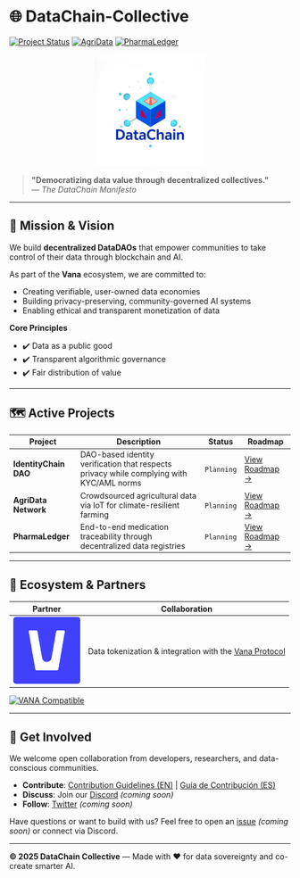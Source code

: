 # 🌐 DataChain-Collective

[![Project Status](https://img.shields.io/badge/IdentityChain-Planning-blue)](projects/identitychain)
[![AgriData](https://img.shields.io/badge/AgriData-Planning-blue)](projects/agridata)
[![PharmaLedger](https://img.shields.io/badge/PharmaLedger-Planning-blue)](projects/pharmaledger)

<!-- Banner Dinámico -->
[//]: # ([![DataChain Collective Banner]&#40;./assets/banners/main-banner.png&#41;]&#40;https://datachain-collective.io&#41;)

<!-- Logotipo Principal -->
<div align="center">
  <img src="./assets/logos/main-logo-trans.png" alt="DataChain Collective Logo" width="200">
</div>

> **"Democratizing data value through decentralized collectives."**  
> — *The DataChain Manifesto*

---

## 🚀 Mission & Vision

We build **decentralized DataDAOs** that empower communities to take control of their data through blockchain and AI.

As part of the **Vana** ecosystem, we are committed to:
- Creating verifiable, user-owned data economies
- Building privacy-preserving, community-governed AI systems
- Enabling ethical and transparent monetization of data

**Core Principles**
- ✔️ Data as a public good  
- ✔️ Transparent algorithmic governance  
- ✔️ Fair distribution of value  

---

## 🗺️ Active Projects

| Project | Description | Status | Roadmap |
|--------|-------------|--------|---------|
| **IdentityChain DAO** | DAO-based identity verification that respects privacy while complying with KYC/AML norms | `Planning` | [View Roadmap →](./projects/identitychain/ROADMAP.md) |
| **AgriData Network** | Crowdsourced agricultural data via IoT for climate-resilient farming | `Planning` | [View Roadmap →](./projects/agridata/ROADMAP.md) |
| **PharmaLedger** | End-to-end medication traceability through decentralized data registries | `Planning` | [View Roadmap →](./projects/pharmaledger/ROADMAP.md) |

---

## 🤝 Ecosystem & Partners

| Partner | Collaboration |
|--------|----------------|
| <img src="./assets/logos/partner-logos/vana-logo.png" width="120" /> | Data tokenization & integration with the [Vana Protocol](https://vana.com) |

[![VANA Compatible](https://img.shields.io/badge/VANA-Ecosystem-7c3aed)](https://vana.ai)

---

## 🌱 Get Involved

We welcome open collaboration from developers, researchers, and data-conscious communities.

- **Contribute**: [Contribution Guidelines (EN)](CONTRIBUTING.md) | [Guía de Contribución (ES)](CONTRIBUTING.ES.md)  
- **Discuss**: Join our [Discord](https://discord.gg/datachain_not_yet) *(coming soon)*  
- **Follow**: [Twitter](https://twitter.com/datachaincol_not_yet) *(coming soon)*

Have questions or want to build with us? Feel free to open an [issue](https://github.com/datachain-collective/issues_not_yet) *(coming soon)* or connect via Discord.

---

**© 2025 DataChain Collective** — Made with ❤️ for data sovereignty and co-create smarter AI.